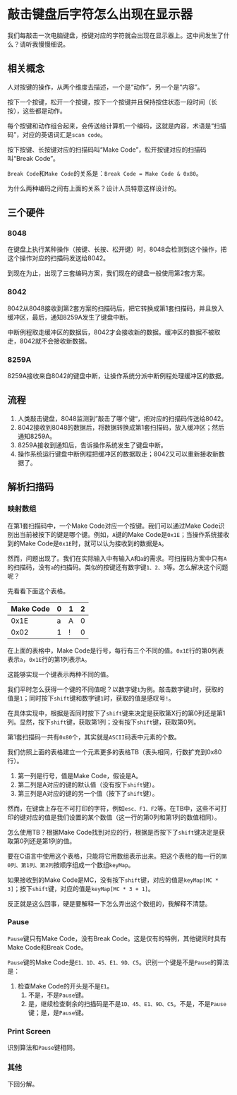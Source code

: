 # 敲击键盘后字符怎么出现在显示器

我们每敲击一次电脑键盘，按键对应的字符就会出现在显示器上。这中间发生了什么？请听我慢慢细说。

## 相关概念

人对按键的操作，从两个维度去描述，一个是“动作”，另一个是“内容”。

按下一个按键，松开一个按键，按下一个按键并且保持按住状态一段时间（长按），这些都是动作。

每个按键和动作组合起来，会传送给计算机一个编码，这就是内容，术语是“扫描码”，对应的英语词汇是`scan code`。

按下按键、长按键对应的扫描码叫“Make Code”，松开按键对应的扫描码叫“Break Code”。

`Break Code`和`Make Code`的关系是：`Break Code = Make Code & 0x80`。

为什么两种编码之间有上面的关系？设计人员特意这样设计的。

## 三个硬件

### 8048

在键盘上执行某种操作（按键、长按、松开键）时，8048会检测到这个操作，把这个操作对应的扫描码发送给8042。

到现在为止，出现了三套编码方案，我们现在的键盘一般使用第2套方案。

### 8042

8042从8048接收到第2套方案的扫描码后，把它转换成第1套扫描码，并且放入缓冲区，最后，通知8259A发生了键盘中断。

中断例程取走缓冲区的数据后，8042才会接收新的数据。缓冲区的数据不被取走，8042就不会接收新数据。

###  8259A

8259A接收来自8042的键盘中断，让操作系统分派中断例程处理缓冲区的数据。

## 流程

1. 人类敲击键盘，8048监测到”敲击了哪个键“，把对应的扫描码传送给8042。
2. 8042接收到8048的数据后，将数据转换成第1套扫描码，放入缓冲区；然后通知8259A。
3. 8259A接收到通知后，告诉操作系统发生了键盘中断。
4. 操作系统运行键盘中断例程把缓冲区的数据取走；8042又可以重新接收新数据了。

## 解析扫描码

### 映射数组

在第1套扫描码中，一个Make Code对应一个按键。我们可以通过Make Code识别出当前被按下的键是哪个键。例如，`A`键的Make Code是`0x1E`；当操作系统接收到的Make Code是`0x1E`时，就可以认为接收到的数据是`A`。

然而，问题出现了。我们在实际输入中有输入`A`和`a`的需求。可扫描码方案中只有`A`的扫描码，没有`a`的扫描码。类似的按键还有数字键`1、2、3`等。怎么解决这个问题呢？

先看看下面这个表格。

| Make Code | 0    | 1    | 2    |
| --------- | ---- | ---- | ---- |
| 0x1E      | a    | A    | 0    |
| 0x02      | 1    | !    | 0    |

在上面的表格中，Make Code是行号，每行有三个不同的值。`0x1E`行的第0列表表示`a`，`0x1E`行的第1列表示`A`。

这能够实现一个键表示两种不同的值。

我们平时怎么获得一个键的不同值呢？以数字键`1`为例。敲击数字键`1`时，获取的值是`1`；同时按下`shift`键和数字键`1`时，获取的值是感叹号`!`。

在具体实现中，根据是否同时按下了`shift`键来决定是获取第X行的第0列还是第1列。显然，按下`shift`键，获取第1列；没有按下`shift`键，获取第0列。

第1套扫描码一共有`0x80`个，其实就是`ASCII`码表中元素的个数。

我们仿照上面的表格建立一个元素更多的表格TB（表头相同，行数扩充到0x80行）。

1. 第一列是行号，值是Make Code，假设是A。
2. 第二列是A对应的键的默认值（没有按下`shift`键）。
3. 第三列是A对应的键的另一个值（按下了`shift`键）。

然而，在键盘上存在不可打印的字符，例如`esc、F1、F2`等。在TB中，这些不可打印的键对应的值是我们设置的某个数值（这一行的第0列和第1列的数值相同）。

怎么使用TB？根据Make Code找到对应的行，根据是否按下了`shift`键决定是获取第0列还是第1列的值。

要在C语言中使用这个表格，只能将它用数组表示出来。把这个表格的每一行的`第0列、第1列、第2列`按顺序组成一个数组`keyMap`。

如果接收到的Make Code是MC，没有按下`shift`键，对应的值是`keyMap[MC * 3]`；按下`shift`键，对应的值是`keyMap[MC * 3 + 1]`。

反正就是这么回事，硬是要解释一下怎么弄出这个数组的，我解释不清楚。

### Pause

`Pause`键只有Make Code，没有Break Code。这是仅有的特例，其他键同时具有Make Code和Break Code。

`Pause`键的Make Code是`E1、1D、45、E1、9D、C5`。识别一个键是不是`Pause`的算法是：

1. 检查Make Code的开头是不是`E1`。
   1. 不是，不是`Pause`键。
   2. 是，继续检查剩余的扫描码是不是`1D、45、E1、9D、C5`。不是，不是`Pause`键；是，是`Pause`键。

### Print Screen

识别算法和`Pause`键相同。

### 其他

下回分解。







